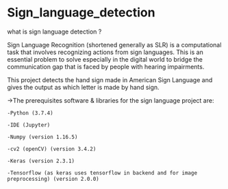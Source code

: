 # Sign_language_detection
what is sign language detection ?

Sign Language Recognition (shortened generally as SLR) is a computational task that involves recognizing actions from sign languages.
This is an essential problem to solve especially in the digital world to bridge the communication gap that is faced by people with hearing impairments.

This project detects the hand sign made in American Sign Language and gives the output as which letter is made by hand sign.

->The prerequisites software & libraries for the sign language project are:

    -Python (3.7.4)
  
    -IDE (Jupyter)

    -Numpy (version 1.16.5)

    -cv2 (openCV) (version 3.4.2)

    -Keras (version 2.3.1)

    -Tensorflow (as keras uses tensorflow in backend and for image preprocessing) (version 2.0.0)
